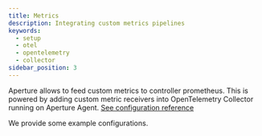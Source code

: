 ```yaml
---
title: Metrics
description: Integrating custom metrics pipelines
keywords:
  - setup
  - otel
  - opentelemetry
  - collector
sidebar_position: 3
---
```


Aperture allows to feed custom metrics to controller prometheus. This is powered
by adding custom metric receivers into OpenTelemetry Collector running on
Aperture Agent. [See configuration reference][config]

We provide some example configurations.

[config]: /reference/configuration/agent.md#custom-metrics-config
